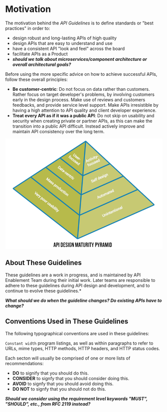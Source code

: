 # Motivation

The motivation behind the *API Guidelines* is to define standards or "best practices" in order to:

- design robust and long-lasting APIs of high quality
- design APIs that are easy to understand and use
- have a consistent API "look and feel" across the board
- facilitate APIs as a Product
- __*should we talk about microservices/component architecture or overall architectural goals?*__

Before using the more specific advice on how to achieve successful APIs, follow these overall principles:

- **Be customer-centric**: Do not focus on data rather than customers. Rather focus on target developer's problems, by
 involving customers early in the design process. Make use of reviews and customers feedbacks, and provide service level support. Make APIs irresistible by having a high attention to API quality and client developer experience.
- **Treat every API as if it was a public API**: Do not skip on usability and security when creating private or partner APIs, as this can make the transition into a public API difficult. Instead actively improve and maintain API consistency over the long term.

![](./imgs/api-as-a-product-750-3-v4.png)

## About These Guidelines

These guidelines are a work in progress, and is maintained by API Enablement Team during their initial work. Later teams are responsible to adhere to these guidelines during API design and development, and to continue to evolve these guidelines.*

__*What should we do when the guideline changes? Do existing APIs have to change?*__

## Conventions Used in These Guidelines

The following typographical conventions are used in these guidelines:

`Constant width` program listings, as well as within paragraphs to refer to URLs, mime types, HTTP methods, HTTP headers, and HTTP status codes.

Each secton will usually be comprised of one or more lists of recommendations:

- **DO** to signify that you should do this.
- **CONSIDER** to signfy that you should consider doing this.
- **AVOID** to signfy that you should avoid doing this.
- **DO NOT** to signfy that you should not do this.

__*Should we consider using the requirement level keywords "MUST", "SHOULD", etc., from RFC 2119 instead?*__
